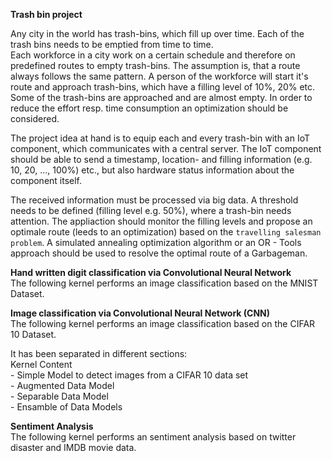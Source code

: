   **Trash bin project**

  Any city in the world has trash-bins, which fill up over time. Each of the trash bins needs to be emptied from time to time.   
  Each workforce in a city work on a certain schedule and therefore on predefined routes to empty trash-bins. The assumption is, 
  that a route always follows the same pattern. A person of the workforce will start it's route and approach trash-bins, which 
  have a filling level of 10%, 20% etc. Some of the trash-bins are approached and are almost empty. In order to reduce the effort 
  resp. time consumption an optimization should be considered.  

  The project idea at hand is to equip each and every trash-bin with an IoT component, which communicates with a central server. 
  The IoT component should be able to send a timestamp, location- and filling information (e.g. 10, 20, ..., 100%) etc., but also 
  hardware status information about the component itself. 

  The received information must be processed via big data. A threshold needs to be defined (filling level e.g. 50%), where a 
  trash-bin needs attention. The appliaction should monitor the filling levels and propose an optimale route (leeds to an optimization) 
  based on the `travelling salesman problem`. A simulated annealing optimization algorithm or an OR - Tools approach should be used 
  to resolve the optimal route of a Garbageman.  

  **Hand written digit classification via Convolutional Neural Network**   
  The following kernel performs an image classification based on the MNIST Dataset.

  **Image classification via Convolutional Neural Network (CNN)**  
  The following kernel performs an image classification based on the CIFAR 10 Dataset. 

  It has been separated in different sections:<br>
    Kernel Content  
    - Simple Model to detect images from a CIFAR 10 data set  
    - Augmented Data Model  
    - Separable Data Model  
    - Ensamble of Data Models  
  
  **Sentiment Analysis**  
  The following kernel performs an sentiment analysis based on twitter disaster and IMDB movie data.








